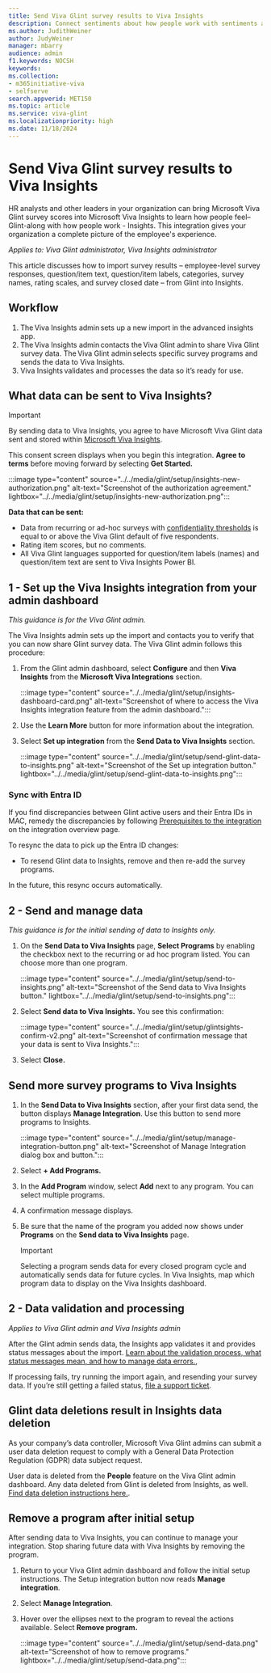 ```yaml
---
title: Send Viva Glint survey results to Viva Insights 
description: Connect sentiments about how people work with sentiments about how people feel by sending Viva Glint survey feedback to Viva Insights Power BI.
ms.author: JudithWeiner
author: JudyWeiner
manager: mbarry
audience: admin
f1.keywords: NOCSH
keywords: 
ms.collection:  
- m365initiative-viva
- selfserve 
search.appverid: MET150 
ms.topic: article
ms.service: viva-glint
ms.localizationpriority: high
ms.date: 11/18/2024
---
```


# Send Viva Glint survey results to Viva Insights 

HR analysts and other leaders in your organization can bring Microsoft Viva Glint survey scores into Microsoft Viva Insights to learn how people feel–Glint-along with how people work - Insights.  This integration gives your organization a complete picture of the employee's experience.

*Applies to: Viva Glint administrator, Viva Insights administrator* 

This article discusses how to import survey results – employee-level survey responses, question/item text, question/item labels, categories, survey names, rating scales, and survey closed date – from Glint into Insights. 

## Workflow 

1. The Viva Insights admin sets up a new import in the advanced insights app. 
1. The Viva Insights admin contacts the Viva Glint admin to share Viva Glint survey data. The Viva Glint admin selects specific survey programs and sends the data to Viva Insights.
1. Viva Insights validates and processes the data so it’s ready for use. 

## What data can be sent to Viva Insights?

>[!IMPORTANT]
>By sending data to Viva Insights, you agree to have Microsoft Viva Glint data sent and stored within [Microsoft Viva Insights](/../viva/insights/introduction).

This consent screen displays when you begin this integration. **Agree to terms** before moving forward by selecting **Get Started.**

:::image type="content" source="../../media/glint/setup/insights-new-authorization.png" alt-text="Screenshot of the authorization agreement." lightbox="../../media/glint/setup/insights-new-authorization.png":::

**Data that can be sent:**

- Data from recurring or ad-hoc surveys with [confidentiality thresholds](/viva/glint/setup/manage-confidentiality-thresholds) is equal to or above the Viva Glint default of five respondents.
- Rating item scores, but no comments.
- All Viva Glint languages supported for question/item labels (names) and question/item text are sent to Viva Insights Power BI.

## 1 - Set up the Viva Insights integration from your admin dashboard

*This guidance is for the Viva Glint admin.*

The Viva Insights admin sets up the import and contacts you to verify that you can now share Glint survey data. The Viva Glint admin follows this procedure:

1. From the Glint admin dashboard, select **Configure** and then **Viva Insights** from the **Microsoft Viva Integrations** section.

   :::image type="content" source="../../media/glint/setup/insights-dashboard-card.png" alt-text="Screenshot of where to access the Viva Insights integration feature from the admin dashboard.":::

2. Use the **Learn More** button for more information about the integration.

3. Select **Set up integration** from the **Send Data to Viva Insights** section.

   :::image type="content" source="../../media/glint/setup/send-glint-data-to-insights.png" alt-text="Screenshot of the Set up integration button." lightbox="../../media/glint/setup/send-glint-data-to-insights.png":::
   
### Sync with Entra ID

If you find discrepancies between Glint active users and their Entra IDs in MAC, remedy the discrepancies by following [Prerequisites to the integration](/viva/solutions/glint-insights-integration-overview#prerequisites-to-the-integration) on the integration overview page. 

To resync the data to pick up the Entra ID changes: 
 - To resend Glint data to Insights, remove and then re-add the survey programs. 

In the future, this resync occurs automatically. 

## 2 - Send and manage data

*This guidance is for the initial sending of data to Insights only.*

1. On the **Send Data to Viva Insights** page, **Select Programs** by enabling the checkbox next to the recurring or ad hoc program listed. You can choose more than one program.

   :::image type="content" source="../../media/glint/setup/send-to-insights.png" alt-text="Screenshot of the Send data to Viva Insights button." lightbox="../../media/glint/setup/send-to-insights.png":::

2. Select **Send data to Viva Insights.** You see this confirmation:

   :::image type="content" source="../../media/glint/setup/glintsights-confirm-v2.png" alt-text="Screenshot of confirmation message that your data is sent to Viva Insights.":::

3. Select **Close.**

## Send more survey programs to Viva Insights

1. In the **Send Data to Viva Insights** section, after your first data send, the button displays **Manage Integration**. Use this button to send more programs to Insights.

   :::image type="content" source="../../media/glint/setup/manage-integration-button.png" alt-text="Screenshot of Manage Integration dialog box and button.":::

2. Select **+ Add Programs.**

3. In the **Add Program** window, select **Add** next to any program. You can select multiple programs.

4. A confirmation message displays. 

5. Be sure that the name of the program you added now shows under **Programs** on the **Send data to Viva Insights** page.
   
   > [!IMPORTANT]
   > Selecting a program sends data for every closed program cycle and automatically sends data for future cycles. In Viva Insights, map which program data to display on the Viva Insights dashboard.

## 2 - Data validation and processing

*Applies to Viva Glint admin and Viva Insights admin*

After the Glint admin sends data, the Insights app validates it and provides status messages about the import. [Learn about the validation process, what status messages mean, and how to manage data errors.](/viva/insights/advanced/admin/import-survey-glint#3-data-validation-and-processing), 

If processing fails, try running the import again, and resending your survey data. If you’re still getting a failed status, [file a support ticket](/../../microsoft-365/admin/get-help-support).

## Glint data deletions result in Insights data deletion

As your company’s data controller, Microsoft Viva Glint admins can submit a user data deletion request to comply with a General Data Protection Regulation (GDPR) data subject request. 

User data is deleted from the **People** feature on the Viva Glint admin dashboard. Any data deleted from Glint is deleted from Insights, as well. [Find data deletion instructions here.](/viva/glint/setup/delete-user-data).

## Remove a program after initial setup

After sending data to Viva Insights, you can continue to manage your integration. Stop sharing future data with Viva Insights by removing the program. 

1. Return to your Viva Glint admin dashboard and follow the initial setup instructions. The Setup integration button now reads **Manage integration**.

1. Select **Manage Integration**.

1. Hover over the ellipses next to the program to reveal the actions available. Select **Remove program.**

   :::image type="content" source="../../media/glint/setup/send-data.png" alt-text="Screenshot of how to remove programs." lightbox="../../media/glint/setup/send-data.png":::

